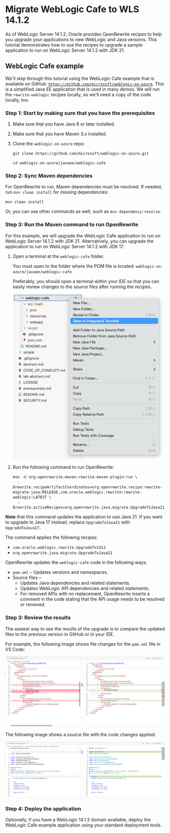 # Migrate WebLogic Cafe to WLS 14.1.2

As of WebLogic Server 14.1.2, Oracle provides OpenRewrite recipes to help you upgrade your applications to new WebLogic and Java versions. This tutorial demonstrates how to use the recipes to upgrade a sample application to run on WebLogic Server 14.1.2 with JDK 21.

## WebLogic Cafe example

We'll step through this tutorial using the WebLogic Cafe example that is available on GitHub: [`https://github.com/microsoft/weblogic-on-azure`](https://github.com/microsoft/weblogic-on-azure). This is a simplified Java EE application that is used in many demos. We will run the `rewrite-weblogic` recipes locally, so we'll need a copy of the code locally, too.

### Step 1: Start by making sure that you have the prerequisites

1. Make sure that you have Java 8 or later installed.
1. Make sure that you have Maven 3.x installed.
1. Clone the `weblogic-on-azure` repo:

    ```shell
    git clone https://github.com/microsoft/weblogic-on-azure.git
    ```

    ```shell
    cd weblogic-on-azure/javaee/weblogic-cafe
    ```

### Step 2: Sync Maven dependencies

For OpenRewrite to run, Maven dependencies must be resolved. If needed, run `mvn clean install` for missing dependencies:

```shell
mvn clean install
```

Or, you can use other commands as well, such as `mvn dependency:resolve`.

### Step 3: Run the Maven command to run OpenRewrite

For this example, we will upgrade the WebLogic Cafe application to run on WebLogic Server 14.1.2 with JDK 21. Alternatively, you can upgrade the application to run on WebLogic Server 14.1.2 with JDK 17.

1. Open a terminal at the `weblogic-cafe` folder.

    You must open to the folder where the POM file is located:
    ``` weblogic-on-azure/javaee/weblogic-cafe ```

    Preferably, you should open a terminal within your IDE so that you can easily review changes to the source files after running the recipes.

    ![VSCode - open an integrated terminal](../../images/integ-terminal-vscode.png)

1. Run the following command to run OpenRewrite:

    ```shell
    mvn -U org.openrewrite.maven:rewrite-maven-plugin:run \
      -Drewrite.recipeArtifactCoordinates=org.openrewrite.recipe:rewrite-migrate-java:RELEASE,com.oracle.weblogic.rewrite:rewrite-weblogic:LATEST \
      -Drewrite.activeRecipes=org.openrewrite.java.migrate.UpgradeToJava21,com.oracle.weblogic.rewrite.UpgradeTo1412
    ```
**Note** that this command updates the application to use Java 21. If you want to upgrade to Java 17 instead, replace `UpgradeToJava21` with `UpgradeToJava17`.

The command applies the following recipes:

- `com.oracle.weblogic.rewrite.UpgradeTo1412`
- `org.openrewrite.java.migrate.UpgradeToJava21`

OpenRewrite updates the `weblogic-cafe` code in the following ways:

- `pom.xml` – Updates versions and namespaces.
- Source files –
  - Updates Java dependencies and related statements.
  - Updates WebLogic API dependencies and related statements.
  - For removed APIs with no replacement, OpenRewrite inserts a comment in the code stating that the API usage needs to be resolved or removed.

### Step 3: Review the results

The easiest way to see the results of the upgrade is to compare the updated files to the previous version in GitHub or in your IDE.

For example, the following image shows file changes for the ```pom.xml``` file in VS Code:

![pom file with changes](../../images/pom-sbs.png)

The following image shows a source file with the code changes applied:

![source file with changes](../../images/coffee-java-sbs.png)

### Step 4: Deploy the application

Optionally, if you have a WebLogic 14.1.2 domain available, deploy the WebLogic Cafe example application using your standard deployment tools.

